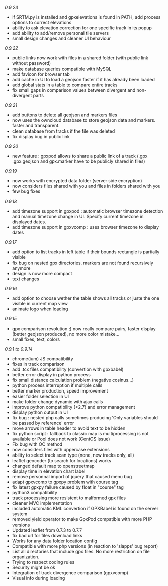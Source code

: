 *0.9.23*
* if SRTM.py is installed and gpxelevations is found in PATH, add process options to correct elevations
* ability to ask elevation correction for one specific track in its popup
* add ability to add/remove personal tile servers
* small design changes and cleaner UI behaviour

*0.9.22*
* public links now work with files in a shared folder (with public link without password)
* make database queries compatible with MySQL
* add favicon for browser tab
* add cache in UI to load a geojson faster if it has already been loaded
* add global stats in a table to compare entire tracks
* fix small gaps in comparison values between divergent and non-divergent parts

*0.9.21*
* add buttons to delete all geojson and markers files
* now uses the owncloud database to store geojson data and markers. faster and transparent.
* clean database from tracks if the file was deleted
* fix display bug in public link

*0.9.20*
* new feature : gpxpod allows to share a public link of a track (.gpx .gpx.geojson and gpx.marker have to be publicly shared in files)

*0.9.19*
* now works with encrypted data folder (server side encryption)
* now considers files shared with you and files in folders shared with you
* few bug fixes

*0.9.18*
* add timezone support in gpxpod : automatic browser timezone detection and manual timezone change in UI. Specify current timezone in displayed dates.
* add timezone support in gpxvcomp : uses browser timezone to display dates

*0.9.17*
* add option to list tracks in left table if their bounds rectangle is partially visible
* fix bug on nested gpx directories. markers are not found recursively anymore
* design is now more compact
* text changes

*0.9.16*
* add option to choose wether the table shows all tracks or juste the one visible in current map view
* animate logo when loading

*0.9.15*
* gpx comparison revolution ;) now really compare pairs, faster display (better geojson produced), no more color mistake...
* small fixes, text, colors

*0.9.1 to 0.9.14*
* chrome(ium) JS compatibility
* fixes in track comparison
* add .tcx files compatibility (convertion with gpxbabel)
* better error display in python process
* fix small distance calculation problem (negative cosinus...)
* python process interruption if multiple calls
* better marker production, speed improvement
* easier folder selection in UI
* make folder change dynamic with ajax calls
* improve python compatibility (<2.7) and error management
* display python output in UI
* fix bug : nested php calls sometimes producing 'Only variables should be passed by reference' error
* move arrows in table header to avoid text to be hidden
* fix python script : fallback to classic map is multiprocessing is not available or Pool does not work (CentOS issue)
* Fix bug with OC method
* now considers files with uppercase extensions
* ability to select track scan type (none, new tracks only, all)
* leaflet geocoder (to search for locations) works
* changed default map to openstreetmap
* display time in elevation chart label
* remove personnal import of jquery that caused menu bug
* adapt gpxvcomp to gpxpy problem with course tag
* fix latest gpxpy failure caused by float in "course" tag
* python3 compatibility
* track processing more resistent to malformed gpx files
* cleaner MVC implementation
* included automatic KML convertion if GPXBabel is found on the server system
* removed yield operator to make GpxPod compatible with more PHP versions
* Updated leaflet from 0.7.3 to 0.7.7
* fix bad url for files download links
* Works for any data folder location config
* Compatible with more php versions (in reaction to 'slapps' bug report)
* List all directories that include gpx files. No more restriction on file organization.
* Trying to respect coding rules
* Security might be ok
* Integration of track divergence comparison (gpxvcomp)
* Visual info during loading
